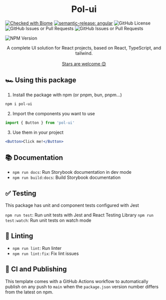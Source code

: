 <h1 align="center">
  Pol-ui
</h1>

[![Checked with Biome](https://img.shields.io/badge/Checked_with-Biome-60a5fa?style=flat&logo=biome)](https://biomejs.dev)
[![semantic-release: angular](https://img.shields.io/badge/semantic--release-angular-e10079?logo=semantic-release)](https://github.com/semantic-release/semantic-release)
![GitHub License](https://img.shields.io/github/license/PolGubau/pol-ui)
![GitHub Issues or Pull Requests](https://img.shields.io/github/issues/PolGubau/pol-ui)
![GitHub Issues or Pull Requests](https://img.shields.io/github/issues-pr/PolGubau/pol-ui)

![NPM Version](https://img.shields.io/npm/v/pol-ui)



<p align="center">
A complete UI solution for React projects, based on React, TypeScript, and tailwind.
  <br />
  <br />
  <a href="https://github.com/PolGubau/ui">Stars are welcome 😊</a>
</p>

## 🏎️ Using this package

1. Install the package with npm (or pnpm, bun, pnpm...)

```bash
npm i pol-ui
```

2. Import the components you want to use

```js
import { Button } from 'pol-ui'
```

3. Use them in your project

```jsx
<Button>Click me!</Button>
```

## 📚 Documentation

- `npm run docs`: Run Storybook documentation in dev mode
- `npm run build:docs`: Build Storybook documentation

## ✅ Testing

This package has unit and component tests configured with Jest

`npm run test`: Run unit tests with Jest and React Testing Library
`npm run test:watch`: Run unit tests on watch mode

## 🔦 Linting

- `npm run lint`: Run linter
- `npm run lint:fix`: Fix lint issues

## 🚀 CI and Publishing

This template comes with a GitHub Actions workflow to automatically publish on any push to `main` when the `package.json` version number differs from the latest on npm.
